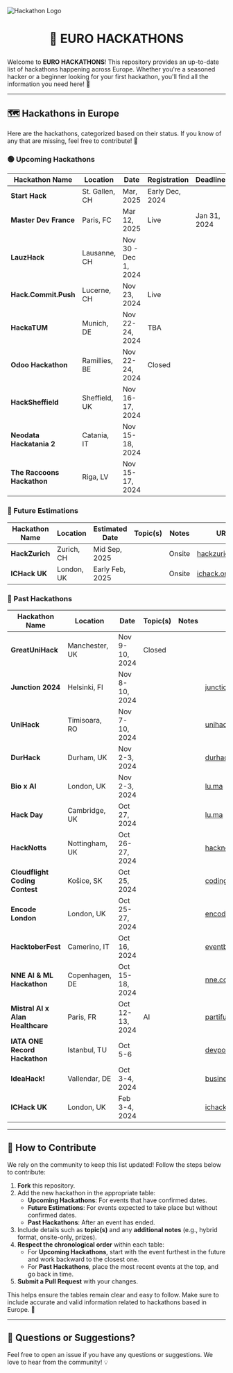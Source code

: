 ![Hackathon Logo](https://user-images.githubusercontent.com/36594527/117592199-10730800-b17b-11eb-84f8-4ffcae8116d4.png)

# <p align="center">🚀 EURO HACKATHONS</p>

Welcome to **EURO HACKATHONS**! This repository provides an up-to-date list of hackathons happening across Europe. Whether you're a seasoned hacker or a beginner looking for your first hackathon, you'll find all the information you need here! 🎉

---

## 🗺️ Hackathons in Europe

Here are the hackathons, categorized based on their status. If you know of any that are missing, feel free to contribute! 🙌

### 🟢 Upcoming Hackathons

| Hackathon Name  | Location  | Date  | Registration | Deadline | Topic(s)  | Notes | URL  |
|-----------------|-----------|-------|--------------|----------|-----------|-------|------|
| **Start Hack** | St. Gallen, CH | Mar, 2025  | Early Dec, 2024 |  |  |  | [startglobal.org](https://www.startglobal.org/start-hack/home) |
| **Master Dev France** | Paris, FC | Mar 12, 2025 | Live | Jan 31, 2024 |  |  | [dev.events](https://dev.events/conferences/master-dev-de-france-hv4nlmbu) |
| **LauzHack** | Lausanne, CH | Nov 30 - Dec 1, 2024 | | | | | [lauzhack.com](https://lauzhack.com/) |
| **Hack.Commit.Push** | Lucerne, CH | Nov 23, 2024 | Live |  | Open Source |  | [dev.events](https://dev.events/conferences/hack-commit-push-dzq1ba1) |
| **HackaTUM** | Munich, DE | Nov 22-24, 2024 | TBA   |  |  |  | [hack.tum.de](https://hack.tum.de/) |
| **Odoo Hackathon** | Ramillies, BE | Nov 22-24, 2024 | Closed |  |  |  | [dev.events](https://dev.events/conferences/odoo-hackathon-hrkv-dq1) |
| **HackSheffield** | Sheffield, UK | Nov 16-17, 2024 |  |  |  |  | [hacksheffield.uk](https://hacksheffield.uk/) |
| **Neodata Hackatania 2** | Catania, IT | Nov 15-18, 2024 |  |  |  |  | [devpost.com](https://hackatania-2.devpost.com/) |
| **The Raccoons Hackathon** | Riga, LV | Nov 15-17, 2024 |  |  |  |  | [dev.events](https://dev.events/conferences/the-raccoons-hackathon-2024-yhvrwzdy) |

### 🔵 Future Estimations

| Hackathon Name  | Location  | Estimated Date | Topic(s) | Notes | URL  |
|-----------------|-----------|----------------|----------|-------|------|
| **HackZurich**      | Zurich, CH | Mid Sep, 2025 |  | Onsite | [hackzurich.com](https://hackzurich.com/) |
| **ICHack UK**       | London, UK  | Early Feb, 2025 |  | Onsite | [ichack.org](https://ichack.org/) |

### 🔴 Past Hackathons

| Hackathon Name  | Location  | Date           | Topic(s)  | Notes | URL  |
|-----------------|-----------|----------------|-----------|-------|------|
| **GreatUniHack** | Manchester, UK | Nov 9-10, 2024 | Closed |  |  |  | [greatunihack.com](https://greatunihack.com/) |
| **Junction 2024** | Helsinki, FI | Nov 8-10, 2024 |  |  | [junction.com](https://www.junction2024.com/) |
| **UniHack** | Timisoara, RO | Nov 7-10, 2024 |  |  | [unihack.eu](https://unihack.eu/) |
| **DurHack** | Durham, UK | Nov 2-3, 2024 |  |  | [durhack.com](https://durhack.com/) |
| **Bio x AI** | London, UK | Nov 2-3, 2024 |  |  | [lu.ma](https://lu.ma/nqem2kcg) |
| **Hack Day** | Cambridge, UK | Oct 27, 2024 |  |  | [lu.ma](https://lu.ma/o07b5s8m) |
| **HackNotts** | Nottingham, UK | Oct 26-27, 2024 |  |  | [hacknotts.com](https://www.hacknotts.com/) |
| **Cloudflight Coding Contest** | Košice, SK | Oct 25, 2024 |  |  | [codingcontest.org](https://register.codingcontest.org/listing/44-2024-10-25) |
| **Encode London**   | London, UK  | Oct 25-27, 2024 |  |  | [encode.club](https://www.encode.club/encodelondon-24) |
| **HacktoberFest** | Camerino, IT | Oct 16, 2024 |  |  | [eventbrite.com](https://www.eventbrite.com/e/hacktoberfest-2024-tickets-1028950678177?aff=ebdssbdestsearch&keep_tld=1) |
| **NNE AI & ML Hackathon** | Copenhagen, DE | Oct 15-18, 2024 |  |  | [nne.com](https://www.nne.com/hackathon-2024) |
| **Mistral AI x Alan Healthcare** | Paris, FR | Oct 12-13, 2024 | AI |  | [partiful.com](https://partiful.com/e/ysBoxA0GtDFiYMSka0o7) |
| **IATA ONE Record Hackathon** | Istanbul, TU | Oct 5-6 |  |  | [devpost.com](https://onerecord-ist.devpost.com/?ref_feature=challenge&ref_medium=discover) |
| **IdeaHack!** | Vallendar, DE | Oct 3-4, 2024 |  |  | [businessmeetstech.de](https://www.businessmeetstech.de/) |
| **ICHack UK** | London, UK  | Feb 3-4, 2024 |  |  | [ichack.org](https://ichack.org/) |

---

## 🤝 How to Contribute

We rely on the community to keep this list updated! Follow the steps below to contribute:

1. **Fork** this repository.
2. Add the new hackathon in the appropriate table:
   - **Upcoming Hackathons**: For events that have confirmed dates.
   - **Future Estimations**: For events expected to take place but without confirmed dates.
   - **Past Hackathons**: After an event has ended.
3. Include details such as **topic(s)** and any **additional notes** (e.g., hybrid format, onsite-only, prizes).
4. **Respect the chronological order** within each table:
   - For **Upcoming Hackathons**, start with the event furthest in the future and work backward to the closest one.
   - For **Past Hackathons**, place the most recent events at the top, and go back in time.
5. **Submit a Pull Request** with your changes.

This helps ensure the tables remain clear and easy to follow. Make sure to include accurate and valid information related to hackathons based in Europe. 🙏

---

## 💬 Questions or Suggestions?

Feel free to open an issue if you have any questions or suggestions. We love to hear from the community! 💡
